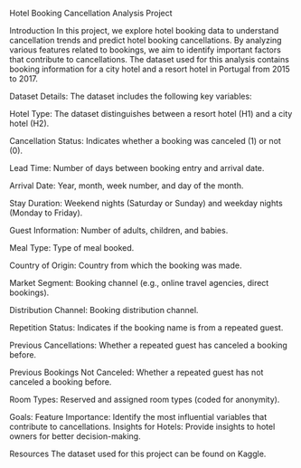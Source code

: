 
Hotel Booking Cancellation Analysis Project

Introduction
In this project, we explore hotel booking data to understand cancellation trends and predict hotel booking cancellations. By analyzing various features related to bookings, we aim to identify important factors that contribute to cancellations. The dataset used for this analysis contains booking information for a city hotel and a resort hotel in Portugal from 2015 to 2017.

Dataset Details:
The dataset includes the following key variables:

Hotel Type: The dataset distinguishes between a resort hotel (H1) and a city hotel (H2).

Cancellation Status: Indicates whether a booking was canceled (1) or not (0).

Lead Time: Number of days between booking entry and arrival date.

Arrival Date: Year, month, week number, and day of the month.

Stay Duration: Weekend nights (Saturday or Sunday) and weekday nights (Monday to Friday).

Guest Information: Number of adults, children, and babies.

Meal Type: Type of meal booked.

Country of Origin: Country from which the booking was made.

Market Segment: Booking channel (e.g., online travel agencies, direct bookings).

Distribution Channel: Booking distribution channel.

Repetition Status: Indicates if the booking name is from a repeated guest.

Previous Cancellations: Whether a repeated guest has canceled a booking before.

Previous Bookings Not Canceled: Whether a repeated guest has not canceled a booking before.

Room Types: Reserved and assigned room types (coded for anonymity).


Goals:
Feature Importance: Identify the most influential variables that contribute to cancellations.
Insights for Hotels: Provide insights to hotel owners for better decision-making.

Resources
The dataset used for this project can be found on Kaggle.
